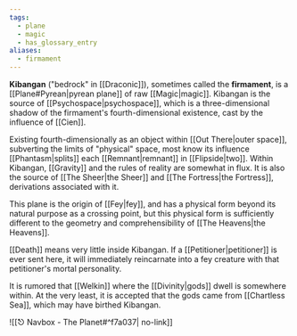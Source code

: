 ```yaml
---
tags:
  - plane
  - magic
  - has_glossary_entry
aliases:
  - firmament
---
```

**Kibangan** ("bedrock" in [[Draconic]]), sometimes called the **firmament**, is a [[Plane#Pyrean|pyrean plane]] of raw [[Magic|magic]]. Kibangan is the source of [[Psychospace|psychospace]], which is a three-dimensional shadow of the firmament's fourth-dimensional existence, cast by the influence of [[Cien]].

Existing fourth-dimensionally as an object within [[Out There|outer space]], subverting the limits of "physical" space, most know its influence [[Phantasm|splits]] each [[Remnant|remnant]] in [[Flipside|two]]. Within Kibangan, [[Gravity]] and the rules of reality are somewhat in flux. It is also the source of [[The Sheer|the Sheer]] and [[The Fortress|the Fortress]], derivations associated with it.

This plane is the origin of [[Fey|fey]], and has a physical form beyond its natural purpose as a crossing point, but this physical form is sufficiently different to the geometry and comprehensibility of [[The Heavens|the Heavens]]. 

[[Death]] means very little inside Kibangan. If a [[Petitioner|petitioner]] is ever sent here, it will immediately reincarnate into a fey creature with that petitioner's mortal personality.

It is rumored that [[Welkin]] where the [[Divinity|gods]] dwell is somewhere within. At the very least, it is accepted that the gods came from [[Chartless Sea]], which may have birthed Kibangan.

![[⎋ Navbox - The Planet#^f7a037| no-link]]
